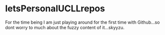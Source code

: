 # letsPersonalUCLLrepos
For the time being I am just playing around for the first time with Github...so dont worry to much about the fuzzy content of it...skyyzu.

